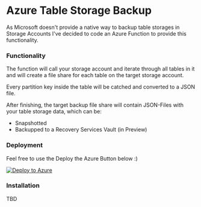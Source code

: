 # Azure Table Storage Backup

As Microsoft doesn't provide a native way to backup table storages in Storage Accounts I've decided to code an Azure Function to provide this functionality.

### Functionality

The function will call your storage account and iterate through all tables in it and will create a file share for each table on the target storage account.

Every partition key inside the table will be catched and converted to a JSON file.

After finishing, the target backup file share will contain JSON-Files with your table storage data, which can be:
* Snapshotted
* Backupped to a Recovery Services Vault (in Preview)

### Deployment

Feel free to use the Deploy the Azure Button below :)

[![Deploy to Azure](https://aka.ms/deploytoazurebutton)](https://portal.azure.com/#create/Microsoft.Template/uri/https%3A%2F%2Fraw.githubusercontent.com%2Fnoplacelikecloud%2FAzure-TableStorageBackup%2Fmaster%2FBicepTemplates%2FDeployFunction_forDeployToAzureButton.json)

### Installation

TBD
